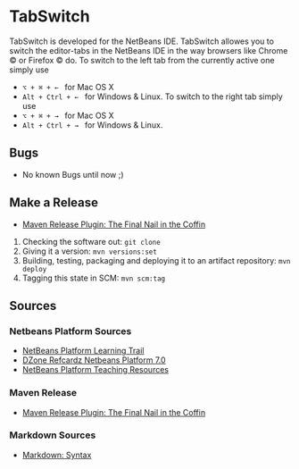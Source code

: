 # TabSwitch

TabSwitch is developed for the NetBeans IDE.
TabSwitch allowes you to switch the editor-tabs in the NetBeans IDE in the way browsers like Chrome &copy; or Firefox &copy; do.
To switch to the left tab from the currently active one simply use 
- <code>⌥ + ⌘ + &#8592; </code> for Mac OS X
- <code>Alt + Ctrl + &#8592; </code> for Windows & Linux.
To switch to the right tab simply use 
- <code>⌥ + ⌘ + &#8594; </code> for Mac OS X
- <code>Alt + Ctrl + &#8594; </code> for Windows & Linux.

## Bugs
- No known Bugs until now ;)

## Make a Release
- [Maven Release Plugin: The Final Nail in the Coffin](http://axelfontaine.com/blog/final-nail.html)

1. Checking the software out: <code>git clone</code>
2. Giving it a version: <code>mvn versions:set</code>
3. Building, testing, packaging and deploying it to an artifact repository: <code>mvn deploy</code>
4. Tagging this state in SCM: <code>mvn scm:tag</code>

## Sources

### Netbeans Platform Sources
- [NetBeans Platform Learning Trail](https://netbeans.org/features/platform/all-docs.html)
- [DZone Refcardz Netbeans Platform 7.0](http://refcardz.dzone.com/refcardz/netbeans-platform-70)
- [NetBeans Platform Teaching Resources](https://edu.netbeans.org/contrib/slides/netbeans-platform/)

### Maven Release
- [Maven Release Plugin: The Final Nail in the Coffin](http://axelfontaine.com/blog/final-nail.html)

### Markdown Sources
- [Markdown: Syntax](http://daringfireball.net/projects/markdown/syntax)
